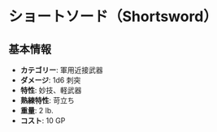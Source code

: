 # ショートソード（Shortsword）

## 基本情報
- **カテゴリー**: 軍用近接武器
- **ダメージ**: 1d6 刺突
- **特性**: 妙技、軽武器
- **熟練特性**: 苛立ち
- **重量**: 2 lb.
- **コスト**: 10 GP

